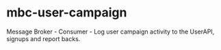 mbc-user-campaign
=================

Message Broker - Consumer - Log user campaign activity to the UserAPI, signups and report backs.

